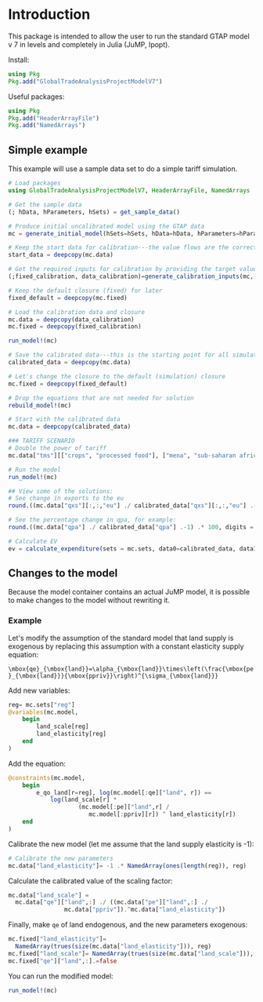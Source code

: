 # Introduction

This package is intended to allow the user to run the standard GTAP model v 7 in levels and completely in Julia (JuMP, Ipopt).


Install:

```julia
using Pkg
Pkg.add("GlobalTradeAnalysisProjectModelV7")
```

Useful packages:

```julia
using Pkg
Pkg.add("HeaderArrayFile")
Pkg.add("NamedArrays")
```

## Simple example

This example will use a sample data set to do a simple tariff simulation.

```julia
# Load packages
using GlobalTradeAnalysisProjectModelV7, HeaderArrayFile, NamedArrays

# Get the sample data
(; hData, hParameters, hSets) = get_sample_data()

# Produce initial uncalibrated model using the GTAP data
mc = generate_initial_model(hSets=hSets, hData=hData, hParameters=hParameters)

# Keep the start data for calibration---the value flows are the correct ones
start_data = deepcopy(mc.data)

# Get the required inputs for calibration by providing the target values in start_data
(;fixed_calibration, data_calibration)=generate_calibration_inputs(mc, start_data)

# Keep the default closure (fixed) for later
fixed_default = deepcopy(mc.fixed)

# Load the calibration data and closure 
mc.data = deepcopy(data_calibration)
mc.fixed = deepcopy(fixed_calibration)

run_model!(mc)

# Save the calibrated data---this is the starting point for all simulation
calibrated_data = deepcopy(mc.data)

# Let's change the closure to the default (simulation) closure
mc.fixed = deepcopy(fixed_default)

# Drop the equations that are not needed for solution
rebuild_model!(mc)

# Start with the calibrated data
mc.data = deepcopy(calibrated_data)

### TARIFF SCENARIO
# Double the power of tariff
mc.data["tms"][["crops", "processed food"], ["mena", "sub-saharan africa"], "eu"] .= mc.data["tms"][["crops", "processed food"], ["mena", "sub-saharan africa"], "eu"] * 2

# Run the model
run_model!(mc)

## View some of the solutions:
# See change in exports to the eu
round.((mc.data["qxs"][:,:,"eu"] ./ calibrated_data["qxs"][:,:,"eu"] .-1) .* 100,digits = 2)

# See the percentage change in qpa, for example:
round.((mc.data["qpa"] ./ calibrated_data["qpa"] .-1) .* 100, digits = 2)

# Calculate EV
ev = calculate_expenditure(sets = mc.sets, data0=calibrated_data, data1=mc.data, parameters=mc.parameters)  .- calibrated_data["y"]
```

## Changes to the model


Because the model container contains an actual JuMP model, it is possible to make changes to the model without rewriting it. 


### Example

Let's modify the assumption of the standard model that land supply is exogenous by replacing this assumption with a constant elasticity supply equation:

``\mbox{qe}_{\mbox{land}}=\alpha_{\mbox{land}}\times\left(\frac{\mbox{pe}_{\mbox{land}}}{\mbox{ppriv}}\right)^{\sigma_{\mbox{land}}}``

Add new variables:

```julia
reg= mc.sets["reg"]
@variables(mc.model,
    begin
        land_scale[reg]
        land_elasticity[reg]
    end
)
```

Add the equation:

```julia 
@constraints(mc.model,
    begin
        e_qo_land[r=reg], log(mc.model[:qe]["land", r]) == 
            log(land_scale[r] * 
                    (mc.model[:pe]["land",r] / 
                       mc.model[:ppriv][r]) ^ land_elasticity[r])
    end
)
```

Calibrate the new  model (let me assume that the land supply elasticity is -1):

```julia
# Calibrate the new parameters
mc.data["land_elasticity"]= -1 .* NamedArray(ones(length(reg)), reg)
```

Calculate the calibrated value of the scaling factor:

```julia 
mc.data["land_scale"] = 
  mc.data["qe"]["land",:] ./ ((mc.data["pe"]["land",:] ./ 
                mc.data["ppriv"]).^mc.data["land_elasticity"])
```

Finally,  make `qe` of land endogenous, and the new parameters exogenous:

```julia
mc.fixed["land_elasticity"]=
  NamedArray(trues(size(mc.data["land_elasticity"])), reg)
mc.fixed["land_scale"]= NamedArray(trues(size(mc.data["land_scale"])), reg)
mc.fixed["qe"]["land",:].=false
```

You can run the modified model:

```julia
run_model!(mc)
```

